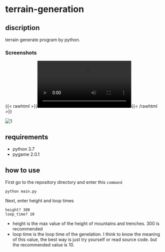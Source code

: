 # terrain-generation

## discription

terrain generate program by python.

### Screenshots

{{< rawhtml >}}<video src="screenshots\1.mp4" controls></video>{{< /rawhtml >}}

![1](E:\programming\python\terrain-generation\1.png)

## requirements
* python 3.7
* pygame 2.0.1
## how to use
First go to the repository directory and enter this `command`
     
    python main.py

Next, enter height and loop times

    height? 300
    loop_time? 10

* height is the max value of the height of mountains and trenches. 300 is recommended
* loop time is the loop time of the genelation. I think to know the meaning of this value, the best way is just try yourself or read source code. but the recommended value is 10.